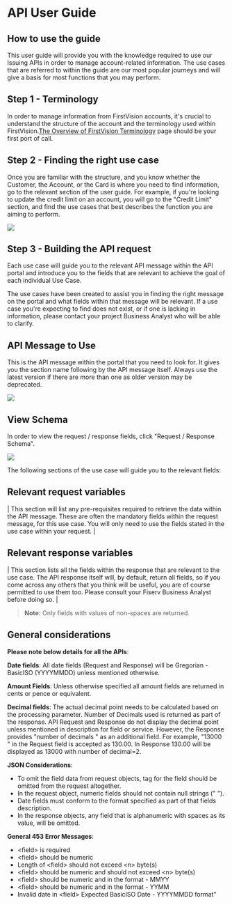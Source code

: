 API User Guide
==============

How to use the guide
--------------------

This user guide will provide you with the knowledge required to use our Issuing APIs in order to manage account-related information. The use cases that are referred to within the guide are our most popular journeys and will give a basis for most functions that you may perform.

Step 1 - Terminology
--------------------

In order to manage information from FirstVision accounts, it's crucial to understand the structure of the account and the terminology used within FirstVision.[The Overview of FirstVision Terminology](./?path=docs/getting-started/OverviewOfFirstVisionTerminology.md) page should be your first port of call.

Step 2 - Finding the right use case
-----------------------------------

Once you are familiar with the structure, and you know whether the Customer, the Account, or the Card is where you need to find information, go to the relevant section of the user guide. For example, if you're looking to update the credit limit on an account, you will go to the "Credit Limit" section, and find the use cases that best describes the function you are aiming to perform.

<img style="display:block;margin:0 auto;" src="/assets/images/menu.jpg">

Step 3 - Building the API request
---------------------------------

Each use case will guide you to the relevant API message within the API portal and introduce you to the fields that are relevant to achieve the goal of each individual Use Case.

The use cases have been created to assist you in finding the right message on the portal and what fields within that message will be relevant. If a use case you're expecting to find does not exist, or if one is lacking in information, please contact your project Business Analyst who will be able to clarify.

API Message to Use
------------------

This is the API message within the portal that you need to look for. It gives you the section name following by the API message itself. Always use the latest version if there are more than one as older version may be deprecated.

<img style="display:block;margin:0 auto;" src="/assets/images/api-message-to-use.jpg">

View Schema
------------------

In order to view the request / response fields, click "Request / Response Schema".

<img style="display:block;margin:0 auto;" src="/assets/images/show-model.jpg">

The following sections of the use case will guide you to the relevant fields:

Relevant request variables
--------------------------

| This section will list any pre-requisites required to retrieve the data within the API message. These are often the mandatory fields within the request message, for this use case. You will only need to use the fields stated in the use case within your request. |

Relevant response variables
---------------------------

| This section lists all the fields within the response that are relevant to the use case. The API response itself will, by default, return all fields, so if you come across any others that you think will be useful, you are of course permitted to use them too. Please consult your Fiserv Business Analyst before doing so. |

>**Note:** Only fields with values of non-spaces are returned.

General considerations
----------------------

**Please note below details for all the APIs**: 

**Date fields**: All date fields (Request and Response) will be Gregorian - BasicISO (YYYYMMDD) unless mentioned otherwise.

**Amount Fields**: Unless otherwise specified all amount fields are returned in cents or pence or equivalent. </br>

**Decimal fields**: The actual decimal point needs to be calculated based on the processing parameter. Number of Decimals used is returned as part of the response. API Request and Response do not display the decimal point unless mentioned in description for field or service. However, the Response provides  "number of decimals " as an additional field. For example, "13000 " in the Request field is accepted as 130.00. In Response 130.00 will be displayed as 13000 with number of decimal=2. </br>

**JSON Considerations**: </br> 
 - To omit the field data from request objects, tag for the field should be omitted from the request altogether. 
 - In the request object, numeric fields should not contain null strings (" "). 
 - Date fields must conform to the format specified as part of that fields description.
 - In the response objects, any field that is alphanumeric with spaces as its value, will be omitted. </br>
 
**General 453 Error Messages**:
- &lt;field&gt; is required
- &lt;field&gt; should be numeric
- Length of &lt;field&gt; should not exceed &lt;n&gt; byte(s)
- &lt;field&gt; should be numeric and should not exceed &lt;n&gt; byte(s)
- &lt;field&gt; should be numeric and in the format - MMYY
- &lt;field&gt; should be numeric and in the format - YYMM
- Invalid date in &lt;field&gt; Expected BasicISO Date - YYYYMMDD format"
